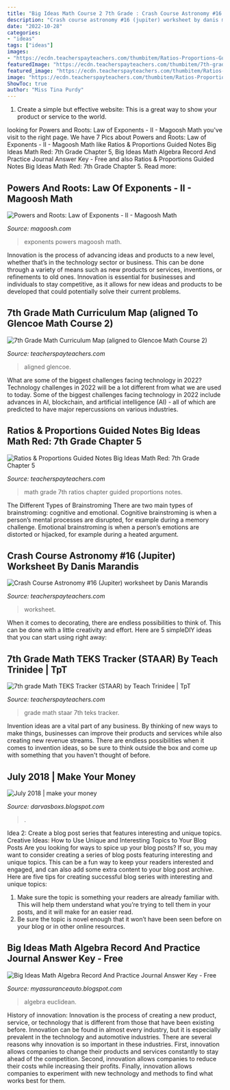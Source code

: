 ```yaml
---
title: "Big Ideas Math Course 2 7th Grade : Crash Course Astronomy #16 (jupiter) Worksheet By Danis Marandis"
description: "Crash course astronomy #16 (jupiter) worksheet by danis marandis"
date: "2022-10-28"
categories:
- "ideas"
tags: ["ideas"]
images:
- "https://ecdn.teacherspayteachers.com/thumbitem/Ratios-Proportions-Guided-Notes-Big-Ideas-Math-Red-7th-Grade-Chapter-5-3086913-1510345345/original-3086913-2.jpg"
featuredImage: "https://ecdn.teacherspayteachers.com/thumbitem/7th-grade-Math-TEKS-Traker-STAAR--3308906-1503547110/original-3308906-2.jpg"
featured_image: "https://ecdn.teacherspayteachers.com/thumbitem/Ratios-Proportions-Guided-Notes-Big-Ideas-Math-Red-7th-Grade-Chapter-5-3086913-1510345345/original-3086913-2.jpg"
image: "https://ecdn.teacherspayteachers.com/thumbitem/Ratios-Proportions-Guided-Notes-Big-Ideas-Math-Red-7th-Grade-Chapter-5-3086913-1510345345/original-3086913-2.jpg"
ShowToc: true
author: "Miss Tina Purdy"
---
```



1. Create a simple but effective website: This is a great way to show your product or service to the world.

	

		
looking for Powers and Roots: Law of Exponents - II - Magoosh Math you've visit to the right page. We have 7 Pics about Powers and Roots: Law of Exponents - II - Magoosh Math like Ratios &amp; Proportions Guided Notes Big Ideas Math Red: 7th Grade Chapter 5, Big Ideas Math Algebra Record And Practice Journal Answer Key - Free and also Ratios &amp; Proportions Guided Notes Big Ideas Math Red: 7th Grade Chapter 5. Read more:
		
    
## Powers And Roots: Law Of Exponents - II - Magoosh Math

<img loading=lazy src="https://s3.amazonaws.com/magoosh-company-site/wp-content/uploads/sites/30/2018/10/21135047/s94k1hytzmq.jpg" onerror="this.onerror=null;this.src='https://tse3.mm.bing.net/th?id=OIP.4sHuZ8sNpuuI1vw0rExh6wHaFj&amp;pid=15.1';" alt="Powers and Roots: Law of Exponents - II - Magoosh Math">

_Source: magoosh.com_

>exponents powers magoosh math. 

	

Innovation is the process of advancing ideas and products to a new level, whether that’s in the technology sector or business. This can be done through a variety of means such as new products or services, inventions, or refinements to old ones. Innovation is essential for businesses and individuals to stay competitive, as it allows for new ideas and products to be developed that could potentially solve their current problems.

    
## 7th Grade Math Curriculum Map (aligned To Glencoe Math Course 2)

<img loading=lazy src="https://ecdn.teacherspayteachers.com/thumbitem/7th-Grade-Math-Curriculum-Map-aligned-to-Glencoe-Math-Course-2--4668636-1581701387/original-4668636-1.jpg" onerror="this.onerror=null;this.src='https://tse4.mm.bing.net/th?id=OIP.ksMXlqBQzLPY-xZgkPwcUwAAAA&amp;pid=15.1';" alt="7th Grade Math Curriculum Map (aligned to Glencoe Math Course 2)">

_Source: teacherspayteachers.com_

>aligned glencoe. 

	

What are some of the biggest challenges facing technology in 2022?
Technology challenges in 2022 will be a lot different from what we are used to today. Some of the biggest challenges facing technology in 2022 include advances in AI, blockchain, and artificial intelligence (AI) - all of which are predicted to have major repercussions on various industries.

    
## Ratios &amp; Proportions Guided Notes Big Ideas Math Red: 7th Grade Chapter 5

<img loading=lazy src="https://ecdn.teacherspayteachers.com/thumbitem/Ratios-Proportions-Guided-Notes-Big-Ideas-Math-Red-7th-Grade-Chapter-5-3086913-1510345345/original-3086913-2.jpg" onerror="this.onerror=null;this.src='https://tse3.mm.bing.net/th?id=OIP.K_bbd6HM3dQhXdsHn3eazwAAAA&amp;pid=15.1';" alt="Ratios &amp; Proportions Guided Notes Big Ideas Math Red: 7th Grade Chapter 5">

_Source: teacherspayteachers.com_

>math grade 7th ratios chapter guided proportions notes. 

	

The Different Types of Brainstroming
There are two main types of brainstroming: cognitive and emotional. Cognitive brainstroming is when a person’s mental processes are disrupted, for example during a memory challenge. Emotional brainstroming is when a person’s emotions are distorted or hijacked, for example during a heated argument.

    
## Crash Course Astronomy #16 (Jupiter) Worksheet By Danis Marandis

<img loading=lazy src="https://ecdn.teacherspayteachers.com/thumbitem/Crash-Course-Astronomy-16-Jupiter-worksheet-5198787-1580073754/original-5198787-1.jpg" onerror="this.onerror=null;this.src='https://tse2.mm.bing.net/th?id=OIP.tKIL1rYxO0xq0nhpFc8MzwAAAA&amp;pid=15.1';" alt="Crash Course Astronomy #16 (Jupiter) worksheet by Danis Marandis">

_Source: teacherspayteachers.com_

>worksheet. 

	

When it comes to decorating, there are endless possibilities to think of. This can be done with a little creativity and effort. Here are 5 simpleDIY ideas that you can start using right away:

    
## 7th Grade Math TEKS Tracker (STAAR) By Teach Trinidee | TpT

<img loading=lazy src="https://ecdn.teacherspayteachers.com/thumbitem/7th-grade-Math-TEKS-Traker-STAAR--3308906-1503547110/original-3308906-2.jpg" onerror="this.onerror=null;this.src='https://tse4.mm.bing.net/th?id=OIP.hYph_hPmljV0_eeEYjLaLAAAAA&amp;pid=15.1';" alt="7th grade Math TEKS Tracker (STAAR) by Teach Trinidee | TpT">

_Source: teacherspayteachers.com_

>grade math staar 7th teks tracker. 

	

Invention ideas are a vital part of any business. By thinking of new ways to make things, businesses can improve their products and services while also creating new revenue streams. There are endless possibilities when it comes to invention ideas, so be sure to think outside the box and come up with something that you haven't thought of before.

    
## July 2018 | Make Your Money

<img loading=lazy src="https://i.pinimg.com/originals/90/2b/11/902b11ae861c8320c8fbca05848da285.png" onerror="this.onerror=null;this.src='https://tse4.mm.bing.net/th?id=OIP.GE1XabSjaKrq5TcRYgHd-AHaIx&amp;pid=15.1';" alt="July 2018 | make your money">

_Source: darvasboxs.blogspot.com_

>. 

	

Idea 2: Create a blog post series that features interesting and unique topics.
Creative Ideas: How to Use Unique and Interesting Topics to Your Blog Posts 
Are you looking for ways to spice up your blog posts? If so, you may want to consider creating a series of blog posts featuring interesting and unique topics. This can be a fun way to keep your readers interested and engaged, and can also add some extra content to your blog post archive. Here are five tips for creating successful blog series with interesting and unique topics:

1. Make sure the topic is something your readers are already familiar with. This will help them understand what you’re trying to tell them in your posts, and it will make for an easier read.
2. Be sure the topic is novel enough that it won’t have been seen before on your blog or in other online resources.

    
## Big Ideas Math Algebra Record And Practice Journal Answer Key - Free

<img loading=lazy src="https://i.pinimg.com/originals/15/b7/58/15b758a35ea29b86cf18e18a9f165356.jpg" onerror="this.onerror=null;this.src='https://tse4.mm.bing.net/th?id=OIP.umrMGWlE3US1D-m9cvfx5QHaJ4&amp;pid=15.1';" alt="Big Ideas Math Algebra Record And Practice Journal Answer Key - Free">

_Source: myassuranceauto.blogspot.com_

>algebra euclidean. 

	

History of innovation:
Innovation is the process of creating a new product, service, or technology that is different from those that have been existing before. Innovation can be found in almost every industry, but it is especially prevalent in the technology and automotive industries. There are several reasons why innovation is so important in these industries. First, innovation allows companies to change their products and services constantly to stay ahead of the competition. Second, innovation allows companies to reduce their costs while increasing their profits. Finally, innovation allows companies to experiment with new technology and methods to find what works best for them.

